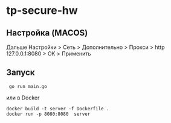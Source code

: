 # tp-secure-hw

## Настройка  (MACOS)
Дальше Настройки > Сеть > Дополнительно > Прокси > http 127.0.0.1:8080 > OK > Применить


## Запуск

```
 go run main.go   
```

или в Docker

```
docker build -t server -f Dockerfile . 
docker run -p 8080:8080  server   
```